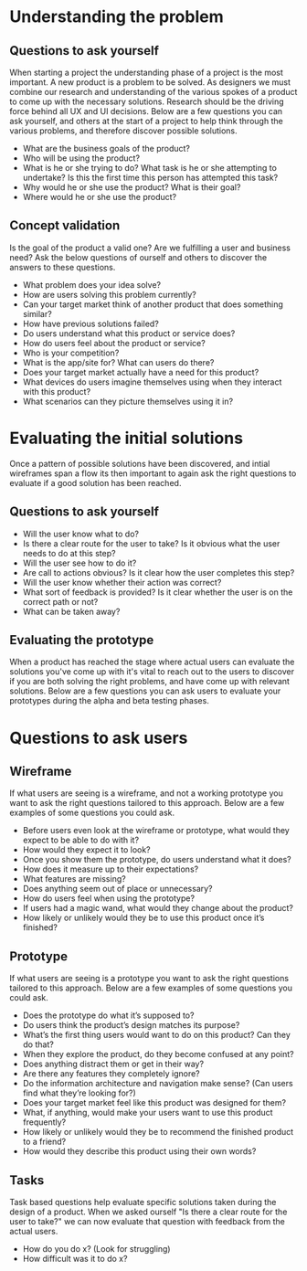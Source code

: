 # Understanding the problem

## Questions to ask yourself

When starting a project the understanding phase of a project is the most important. A new product is a problem to be solved. As designers we must combine our research and understanding of the various spokes of a product to come up with the necessary solutions. Research should be the driving force behind all UX and UI decisions. Below are a few questions you can ask yourself, and others at the start of a project to help think through the various problems, and therefore discover possible solutions.

- What are the business goals of the product?
- Who will be using the product?
- What is he or she trying to do? What task is he or she attempting to undertake? Is this the first time this person has attempted this task?
- Why would he or she use the product? What is their goal?
- Where would he or she use the product?

## Concept validation

Is the goal of the product a valid one? Are we fulfilling a user and business need? Ask the below questions of ourself and others to discover the answers to these questions.

- What problem does your idea solve?
- How are users solving this problem currently?
- Can your target market think of another product that does something similar?
- How have previous solutions failed?
- Do users understand what this product or service does?
- How do users feel about the product or service?
- Who is your competition?
- What is the app/site for? What can users do there?
- Does your target market actually have a need for this product?
- What devices do users imagine themselves using when they interact with this product?
- What scenarios can they picture themselves using it in?

# Evaluating the initial solutions

Once a pattern of possible solutions have been discovered, and intial wireframes span a flow its then important to again ask the right questions to evaluate if a good solution has been reached.

## Questions to ask yourself

- Will the user know what to do?
- Is there a clear route for the user to take? Is it obvious what the user needs to do at this step?
- Will the user see how to do it?
- Are call to actions obvious? Is it clear how the user completes this step?
- Will the user know whether their action was correct?
- What sort of feedback is provided? Is it clear whether the user is on the correct path or not?
- What can be taken away?

## Evaluating the prototype

When a product has reached the stage where actual users can evaluate the solutions you've come up with it's vital to reach out to the users to discover if you are both solving the right problems, and have come up with relevant solutions. Below are a few questions you can ask users to evaluate your prototypes during the alpha and beta testing phases.

# Questions to ask users

## Wireframe

If what users are seeing is a wireframe, and not a working prototype you want to ask the right questions tailored to this approach. Below are a few examples of some questions you could ask.

- Before users even look at the wireframe or prototype, what would they expect to be able to do with it?
- How would they expect it to look?
- Once you show them the prototype, do users understand what it does?
- How does it measure up to their expectations?
- What features are missing?
- Does anything seem out of place or unnecessary?
- How do users feel when using the prototype?
- If users had a magic wand, what would they change about the product?
- How likely or unlikely would they be to use this product once it’s finished?

## Prototype

If what users are seeing is a prototype you want to ask the right questions tailored to this approach. Below are a few examples of some questions you could ask.

- Does the prototype do what it’s supposed to?
- Do users think the product’s design matches its purpose?
- What’s the first thing users would want to do on this product? Can they do that?
- When they explore the product, do they become confused at any point?
- Does anything distract them or get in their way?
- Are there any features they completely ignore?
- Do the information architecture and navigation make sense? (Can users find what they’re looking for?)
- Does your target market feel like this product was designed for them?
- What, if anything, would make your users want to use this product frequently?
- How likely or unlikely would they be to recommend the finished product to a friend?
- How would they describe this product using their own words?

## Tasks

Task based questions help evaluate specific solutions taken during the design of a product. When we asked ourself "Is there a clear route for the user to take?" we can now evaluate that question with feedback from the actual users.

- How do you do x? (Look for struggling)
- How difficult was it to do x?
